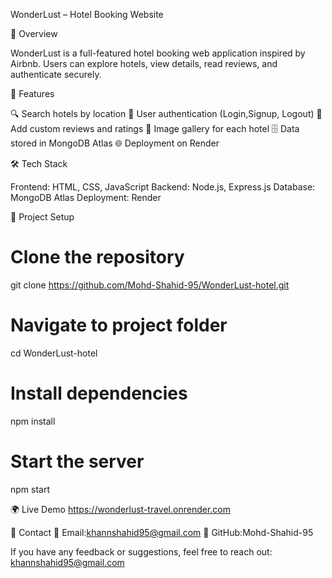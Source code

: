 WonderLust – Hotel Booking Website

📌 Overview

WonderLust is a full-featured hotel booking web application inspired by Airbnb. Users can explore hotels, view details, read reviews, and authenticate securely.

🚀 Features

🔍 Search hotels by location
👤 User authentication (Login,Signup,
Logout)
📝 Add custom reviews and ratings
📸 Image gallery for each hotel
🗄️ Data stored in MongoDB Atlas
🌐 Deployment on Render


🛠 Tech Stack

Frontend: HTML, CSS, JavaScript
Backend: Node.js, Express.js
Database: MongoDB Atlas
Deployment: Render

📂 Project Setup

# Clone the repository
git clone https://github.com/Mohd-Shahid-95/WonderLust-hotel.git
# Navigate to project folder
cd WonderLust-hotel
# Install dependencies
npm install
# Start the server
npm start

🌍 Live Demo
https://wonderlust-travel.onrender.com

📧 Contact
📩 Email:khannshahid95@gmail.com
💼 GitHub:Mohd-Shahid-95

If you have any feedback or suggestions, feel free to reach out: khannshahid95@gmail.com
